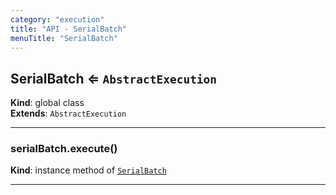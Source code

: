 ```yaml
---
category: "execution"
title: "API - SerialBatch"
menuTitle: "SerialBatch"
---
```


## SerialBatch ⇐ <code>AbstractExecution</code>&nbsp;<a name="SerialBatch" href="https://github.com/seznam/ima/tree/17.6.0/execution/SerialBatch.js#L8" target="_blank"><span class="icon"><i class="fas fa-external-link-alt fa-xs"></i></span></a>
**Kind**: global class  
**Extends**: <code>AbstractExecution</code>  

* * *

### serialBatch.execute()&nbsp;<a name="SerialBatch+execute" href="https://github.com/seznam/ima/tree/17.6.0/execution/SerialBatch.js#L12" target="_blank"><span class="icon"><i class="fas fa-external-link-alt fa-xs"></i></span></a>
**Kind**: instance method of [<code>SerialBatch</code>](#SerialBatch)  

* * *

